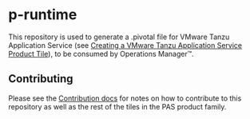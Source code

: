 # p-runtime

This repository is used to generate a .pivotal file for VMware Tanzu Application Service (see [Creating a VMware Tanzu Application Service Product Tile](https://docs.pivotal.io/partners/creating.html)), to be consumed by Operations Manager&trade;.

## Contributing

Please see the [Contribution docs](http://docs.releng.rocks/Contributing-to-PAS/) for notes on how to contribute to this repository as well as the rest of the tiles in the PAS product family.
